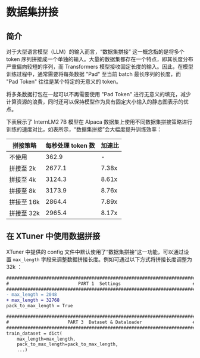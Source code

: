 # 数据集拼接

## 简介

对于大型语言模型（LLM）的输入而言，“数据集拼接” 这一概念指的是将多个 token 序列拼接成一个单独的输入。大量的数据集都存在一个特点，即其长度分布严重偏向较短的序列，而 Transformers 模型接收固定长度的输入。因此，在模型训练过程中，通常需要将每条数据 "Pad" 至当前 batch 最长序列的长度，而 "Pad Token" 往往是某个特定的无意义的 token。

将多条数据打包在一起可以不再需要使用 "Pad Token" 进行无意义的填充，减少计算资源的浪费，同时还可以保持模型作为具有固定大小输入的静态图表示的优点。

下表展示了 InternLM2 7B 模型在 Alpaca 数据集上使用不同数据集拼接策略进行训练的速度对比，如表所示，“数据集拼接”会大幅度提升训练效率：

| 拼接策略   | 每秒处理 token 数 | 加速比 |
| ---------- | ----------------- | ------ |
| 不使用     | 362.9             | -      |
| 拼接至 2k  | 2677.1            | 7.38x  |
| 拼接至 4k  | 3124.3            | 8.61x  |
| 拼接至 8k  | 3173.9            | 8.76x  |
| 拼接至 16k | 2864.4            | 7.89x  |
| 拼接至 32k | 2965.4            | 8.17x  |

## 在 XTuner 中使用数据拼接

XTuner 中提供的 config 文件中默认使用了“数据集拼接”这一功能，可以通过设置 `max_length` 字段来调整数据拼接长度。例如可通过以下方式将拼接长度调整为 32k ：

```diff
#######################################################################
#                          PART 1  Settings                           #
#######################################################################
- max_length = 2048
+ max_length = 32768
pack_to_max_length = True

#######################################################################
#                      PART 3  Dataset & Dataloader                   #
#######################################################################
train_dataset = dict(
    max_length=max_length,
    pack_to_max_length=pack_to_max_length,
    ...)
```
